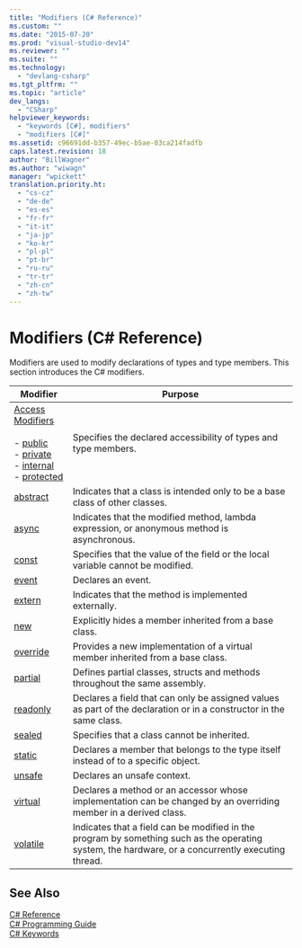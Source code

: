 ```yaml
---
title: "Modifiers (C# Reference)"
ms.custom: ""
ms.date: "2015-07-20"
ms.prod: "visual-studio-dev14"
ms.reviewer: ""
ms.suite: ""
ms.technology: 
  - "devlang-csharp"
ms.tgt_pltfrm: ""
ms.topic: "article"
dev_langs: 
  - "CSharp"
helpviewer_keywords: 
  - "keywords [C#], modifiers"
  - "modifiers [C#]"
ms.assetid: c96691dd-b357-49ec-b5ae-03ca214fadfb
caps.latest.revision: 18
author: "BillWagner"
ms.author: "wiwagn"
manager: "wpickett"
translation.priority.ht: 
  - "cs-cz"
  - "de-de"
  - "es-es"
  - "fr-fr"
  - "it-it"
  - "ja-jp"
  - "ko-kr"
  - "pl-pl"
  - "pt-br"
  - "ru-ru"
  - "tr-tr"
  - "zh-cn"
  - "zh-tw"
---
```

# Modifiers (C# Reference)
Modifiers are used to modify declarations of types and type members. This section introduces the C# modifiers.  
  
|Modifier|Purpose|  
|--------------|-------------|  
|[Access Modifiers](../../../csharp\language-reference\keywords/access-modifiers.md)<br /><br /> -   [public](../../../csharp\language-reference\keywords/public.md)<br />-   [private](../../../csharp\language-reference\keywords/private.md)<br />-   [internal](../../../csharp\language-reference\keywords/internal.md)<br />-   [protected](../../../csharp\language-reference\keywords/protected.md)|Specifies the declared accessibility of types and type members.|  
|[abstract](../../../csharp\language-reference\keywords/abstract.md)|Indicates that a class is intended only to be a base class of other classes.|  
|[async](../../../csharp\language-reference\keywords/async.md)|Indicates that the modified method, lambda expression, or anonymous method is asynchronous.|  
|[const](../../../csharp\language-reference\keywords/const.md)|Specifies that the value of the field or the local variable cannot be modified.|  
|[event](../../../csharp\language-reference\keywords/event.md)|Declares an event.|  
|[extern](../../../csharp\language-reference\keywords/extern.md)|Indicates that the method is implemented externally.|  
|[new](../../../csharp\language-reference\keywords/new.md)|Explicitly hides a member inherited from a base class.|  
|[override](../../../csharp\language-reference\keywords/override.md)|Provides a new implementation of a virtual member inherited from a base class.|  
|[partial](../../../csharp\language-reference\keywords/partial-type.md)|Defines partial classes, structs and methods throughout the same assembly.|  
|[readonly](../../../csharp\language-reference\keywords/readonly.md)|Declares a field that can only be assigned values as part of the declaration or in a constructor in the same class.|  
|[sealed](../../../csharp\language-reference\keywords/sealed.md)|Specifies that a class cannot be inherited.|  
|[static](../../../csharp\language-reference\keywords/static.md)|Declares a member that belongs to the type itself instead of to a specific object.|  
|[unsafe](../../../csharp\language-reference\keywords/unsafe.md)|Declares an unsafe context.|  
|[virtual](../../../csharp\language-reference\keywords/virtual.md)|Declares a method or an accessor whose implementation can be changed by an overriding member in a derived class.|  
|[volatile](../../../csharp\language-reference\keywords/volatile.md)|Indicates that a field can be modified in the program by something such as the operating system, the hardware, or a concurrently executing thread.|  
  
## See Also  
 [C# Reference](../../../csharp\language-reference/index.md)   
 [C# Programming Guide](../../../csharp\programming-guide/index.md)   
 [C# Keywords](../../../csharp\language-reference\keywords/index.md)